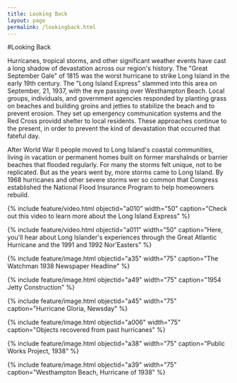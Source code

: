 ```yaml
---
title: Looking Back
layout: page
permalink: /lookingback.html
---
```

#Looking Back

Hurricanes, tropical storms, and other significant weather events have cast a long shadow of devastation across our region's history. The "Great September Gale" of 1815 was the worst hurricane to strike Long Island in the early 19th century. The "Long Island Express" slammed into this area on September, 21, 1937, with the eye passing over Westhampton Beach. Local groups, individuals, and government agencies responded by planting grass on beaches and building groins and jetties to stabilize the beach and to prevent erosion. They set up emergency communication systems and the Red Cross providd shelter to local residents. These approaches continue to the present, in order to prevent the kind of devastation that occurred that fateful day. 

After World War II people moved to Long Island's coastal communities, living in vacation or permanent homes built on former marshalnds or barrier beaches that flooded regularly. For many the storms felt unique, not to be replicated. But as the years went by, more storms came to Long Island. By 1968 hurricanes and other severe storms wer so common that Congress established the National Flood Insurance Program to help homeowners rebuild. 

{% include feature/video.html objectid="a010" width="50" caption="Check out this video to learn more about the Long Island Express" %}

{% include feature/video.html objectid="a011" width="50" caption="Here, you'll hear about Long Islander's experiences through the Great Atlantic Hurricane and the 1991 and 1992 Nor'Easters" %}

{% include feature/image.html objectid="a35" width="75" caption="The Watchman 1938 Newspaper Headline" %}

{% include feature/image.html objectid="a49" width="75" caption="1954 Jetty Construction" %}

{% include feature/image.html objectid="a45" width="75" caption="Hurricane Gloria, Newsday" %}

{% include feature/image.html objectid="a006" width="75" caption="Objects recovered from past hurricanes" %}

{% include feature/image.html objectid="a38" width="75" caption="Public Works Project, 1938" %}

{% include feature/image.html objectid="a39" width="75" caption="Westhampton Beach, Hurricane of 1938" %}
